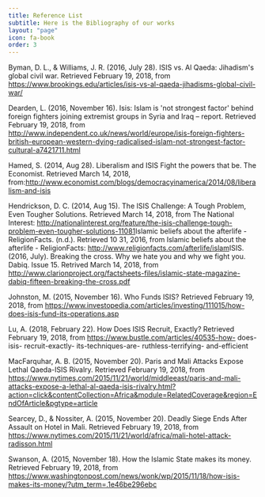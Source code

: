 ```yaml
---
title: Reference List
subtitle: Here is the Bibliography of our works
layout: "page"
icon: fa-book
order: 3
---
```

 
Byman, D. L., & Williams, J. R. (2016, July 28). ISIS vs. Al Qaeda: Jihadism's global civil war. Retrieved February 19, 2018, from https://www.brookings.edu/articles/isis-vs-al-qaeda-jihadisms-global-civil-war/
 
Dearden, L. (2016, November 16). Isis: Islam is 'not strongest factor' behind foreign fighters joining extremist groups in Syria and Iraq – report. Retrieved February 19, 2018, from http://www.independent.co.uk/news/world/europe/isis-foreign-fighters-british-european-western-dying-radicalised-islam-not-strongest-factor-cultural-a7421711.html
 
Hamed, S. (2014, Aug 28). Liberalism and ISIS Fight the powers that be. The Economist. Retrieved March 14, ​2018, from:http://www.economist.com/blogs/democracyinamerica/2014/08/liberalism-and-isis
 
Hendrickson, D. C. (2014, Aug 15). The ISIS Challenge: A Tough Problem, Even Tougher Solutions.  Retrieved March 14, 2018, from The National Interest: http://nationalinterest.org/feature/the-isis-challenge-tough-problem-even-tougher-solutions-11081
​
Islamic beliefs about the afterlife - ReligionFacts. (n.d.). Retrieved 10 31, 2016, from Islamic beliefs about the    
        afterlife - ReligionFacts: http://www.religionfacts.com/afterlife/islam
​
ISIS. (2016, July). Breaking the cross. Why we hate you and why we fight you. Dabiq. Issue 15. Retrived March 14, 2018, from http://www.clarionproject.org/factsheets-files/islamic-state-magazine-dabiq-fifteen-breaking-the-cross.pdf
 
Johnston, M. (2015, November 16). Who Funds ISIS? Retrieved February 19, 2018, from https://www.investopedia.com/articles/investing/111015/how-does-isis-fund-its-operations.asp

Lu, A. (2018, February 22). How Does ISIS Recruit, Exactly? Retrieved February 19, 2018, from https://www.bustle.com/articles/40535-how- does-isis- recruit-exactly- its-techniques-are- ruthless-terrifying- and-efficient

MacFarquhar, A. B. (2015, November 20). Paris and Mali Attacks Expose Lethal Qaeda-ISIS Rivalry. Retrieved February 19, 2018, from https://www.nytimes.com/2015/11/21/world/middleeast/paris-and-mali-attacks-expose-a-lethal-al-qaeda-isis-rivalry.html?action=click&contentCollection=Africa&module=RelatedCoverage&region=EndOfArticle&pgtype=article
 
Searcey, D., & Nossiter, A. (2015, November 20). Deadly Siege Ends After Assault on Hotel in Mali. Retrieved February 19, 2018, from https://www.nytimes.com/2015/11/21/world/africa/mali-hotel-attack-radisson.html

Swanson, A. (2015, November 18). How the Islamic State makes its money. Retrieved February 19, 2018, from https://www.washingtonpost.com/news/wonk/wp/2015/11/18/how-isis-makes-its-money/?utm_term=.1e46be296ebc
 

